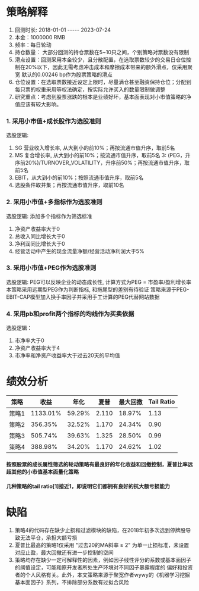 # 策略解释
1. 回测时长: 2018-01-01  -----  2023-07-24
2. 本金：1000000 RMB
3. 频率：每日轮动
4. 持仓数量： 大部分回测的持仓票数在5~10只之间，个别策略对票数没有限制
5. 滑点设置：回测采用本金较少，且分散配置，在选取票数较少的交易日仓位控制在20%以下，因此无需考虑冲击成本和摩擦成本带来的额外滑点，仅采用聚宽
默认的0.00246 bp作为股票策略的滑点
6. 仓位设置：在选取票数接近设定上限时，尽量满仓甚至融资保持仓位；分配到每只票的权重采用等权法确定，按实际允许买入的数量限制做调整
7. 研究重点：考虑到股票涨跌的根本是业绩好坏，基本面表现对小市值策略的净值应该有较大影响。


### 1. 采用小市值+成长股作为选股准则
选股逻辑:
1. SG 营业收入增长率, 从大到小的前10%；再按流通市值升序，取前5名
2. MS 复合增长率, 从大到小的前10%；按流通市值升序，取前5名
3: (PEG，升序前20%)/TURNOVER_VOLATILITY，升序前50%；再按流通市值升序，取前5名
4. EBIT，从大到小的前10%；按照流通市值升序，取前5名
5. 选股条件取并集；再按流通市值升序，取前10名


### 2. 采用小市值+多指标作为选股准则
选股逻辑: 添加多个指标作为筛选标准
1. 净资产收益率大于0
2. 总收入同比增长大于0
3. 净利润同比增长大于0
4. 经营活动中产生的现金流量净额/经营活动净利润大于5%


### 3. 采用小市值+PEG作为选股准则
选股逻辑: PEG可以反映企业的动态成长性, 计算方式为PEG = 市盈率/盈利增长率
本策略采用远期型PEG作为判断指标, 和拖尾型的差别有待验证
策略来源于PEG-EBIT-CAP模型加入换手率因子并采用手工计算的PEG代替网站数据


### 4. 采用pb和profit两个指标的均线作为买卖依据
选股逻辑： 
1. 市净率大于0
2. 净资产收益率大于4
3. 市净率和净资产收益率大于过去20天的平均值


# 绩效分析
| 策略   |   收益    |  年化  | 夏普 | 最大回撤 | Tail Ratio|
|--------|----------|-------|------|---------|-----------|
| 策略1  | 1133.01% | 59.29%| 2.110 | 18.97% |    1.13    |
| 策略2  | 356.35% | 32.52% | 1.170 | 24.34% |    0.90    |
| 策略3  | 505.74% | 39.63% | 1.325 | 28.50% |    0.99    |
| 策略4  | 388.98% | 34.20% | 1.170 | 24.62% |    1.02    |


#### 按照股票的成长属性筛选的轮动策略有最良好的年化收益和回撤控制，夏普比率远超其他的小市值基本面量化策略
#### 几种策略的tail ratio[1]接近1，即说明它们都拥有良好的抗大额亏损能力


# 缺陷
1. 策略4的代码存在缺少止损和过滤模块的缺陷，在2018年初多次选到停牌股导致无法平仓，承担大额亏损
2. 夏普比最高的策略1仅采用 "过去20的MA斜率 ≥ 2" 为单一止损标准，未设置对应止盈，最大回撤还有进一步控制的空间
3. 策略均存在缺少一定可解释性的因素，例如因子线性评分的系数或基本面因子的阈值设定，可能和原开发者所处生产环境对不同因子暴露程度的
偏好和投资者的个人风格有关。此外，本文策略来源于聚宽作者wywy的《机器学习挖掘基本面因子》系列，不排除部分系数有过拟合风险
